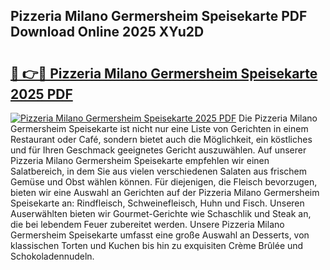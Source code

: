 ## Pizzeria Milano Germersheim Speisekarte PDF Download Online 2025 XYu2D

# <h2><a href="http://gca52l.nevu.top/?p=Pizzeria+Milano+Germersheim+Speisekarte">🔗 👉🔴 Pizzeria Milano Germersheim Speisekarte 2025 PDF</a></h2>

[![Pizzeria Milano Germersheim Speisekarte 2025 PDF](https://i.imgur.com/dBaPXMq.png)](http://gca52l.nevu.top/?p=Pizzeria+Milano+Germersheim+Speisekarte)
Die Pizzeria Milano Germersheim Speisekarte ist nicht nur eine Liste von Gerichten in einem Restaurant oder Café, sondern bietet auch die Möglichkeit, ein köstliches und für Ihren Geschmack geeignetes Gericht auszuwählen. Auf unserer Pizzeria Milano Germersheim Speisekarte empfehlen wir einen Salatbereich, in dem Sie aus vielen verschiedenen Salaten aus frischem Gemüse und Obst wählen können. Für diejenigen, die Fleisch bevorzugen, bieten wir eine Auswahl an Gerichten auf der Pizzeria Milano Germersheim Speisekarte an: Rindfleisch, Schweinefleisch, Huhn und Fisch. Unseren Auserwählten bieten wir Gourmet-Gerichte wie Schaschlik und Steak an, die bei lebendem Feuer zubereitet werden. Unsere Pizzeria Milano Germersheim Speisekarte umfasst eine große Auswahl an Desserts, von klassischen Torten und Kuchen bis hin zu exquisiten Crème Brûlée und Schokoladennudeln.
